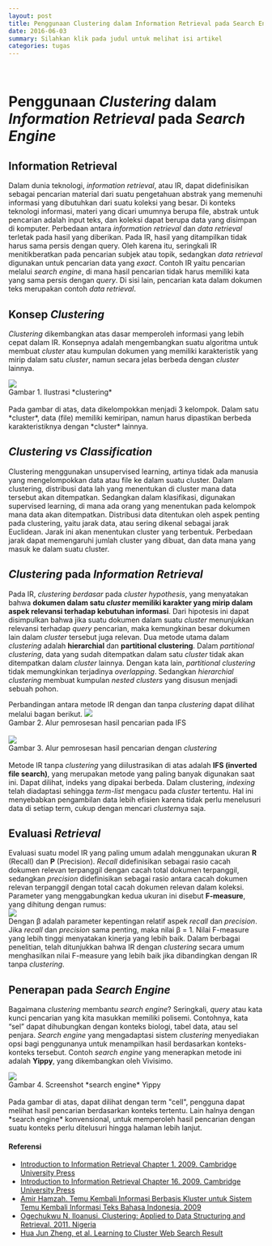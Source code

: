 ```yaml
---
layout: post
title: Penggunaan Clustering dalam Information Retrieval pada Search Engine
date: 2016-06-03
summary: Silahkan klik pada judul untuk melihat isi artikel
categories: tugas
---
```


<br>

# Penggunaan *Clustering* dalam *Information Retrieval* pada *Search Engine*

## Information Retrieval
Dalam dunia teknologi, *information retrieval*, atau IR, dapat didefinisikan sebagai pencarian material dari 
suatu pengetahuan abstrak yang memenuhi informasi yang dibutuhkan dari suatu koleksi yang besar. Di konteks teknologi informasi, 
materi yang dicari umumnya berupa file, abstrak untuk pencarian adalah input teks, dan koleksi dapat berupa data yang disimpan 
di komputer. Perbedaan antara *information retrieval* dan *data retrieval* terletak pada hasil yang diberikan. 
Pada IR, hasil yang ditampilkan tidak harus sama persis dengan query. 
Oleh karena itu, seringkali IR menitikberatkan pada pencarian subjek atau topik, sedangkan *data retrieval* 
digunakan untuk pencarian data yang *exact*. Contoh IR yaitu pencarian melalui *search engine*, di mana hasil pencarian 
tidak harus memiliki kata yang sama persis dengan *query*. Di sisi lain, pencarian kata dalam dokumen teks merupakan contoh *data retrieval*.

## Konsep *Clustering*
*Clustering* dikembangkan atas dasar memperoleh informasi yang lebih cepat dalam IR. Konsepnya adalah mengembangkan suatu algoritma untuk 
membuat *cluster* atau kumpulan dokumen yang memiliki karakteristik yang mirip dalam satu *cluster*, namun secara jelas berbeda dengan 
*cluster* lainnya.

<img src = "http://i.imgur.com/BEZxTvq.png">
<br>
Gambar 1. Ilustrasi *clustering*
<br> <br>
Pada gambar di atas, data dikelompokkan menjadi 3 kelompok. Dalam satu *cluster*, data (file) memiliki kemiripan, namun harus dipastikan 
berbeda karakteristiknya dengan *cluster* lainnya.

## *Clustering vs Classification*
Clustering menggunakan unsupervised learning, artinya tidak ada manusia yang mengelompokkan data atau file ke dalam suatu cluster. 
Dalam clustering, distribusi data lah yang menentukan di cluster mana data tersebut akan ditempatkan. Sedangkan dalam klasifikasi, 
digunakan supervised learning, di mana ada orang yang menentukan pada kelompok mana data akan ditempatkan. 
Distribusi data ditentukan oleh aspek penting pada clustering, yaitu jarak data, atau sering dikenal sebagai jarak Euclidean. 
Jarak ini akan menentukan cluster yang terbentuk. Perbedaan jarak dapat memengaruhi jumlah cluster yang dibuat, dan data mana 
yang masuk ke dalam suatu cluster.

## *Clustering* pada *Information Retrieval*
Pada IR, *clustering berdasar* pada *cluster hypothesis*, yang menyatakan bahwa **dokumen dalam satu *cluster* memiliki karakter yang 
mirip dalam aspek relevansi terhadap kebutuhan informasi**. Dari hipotesis ini dapat disimpulkan bahwa jika suatu dokumen dalam suatu 
*cluster* menunjukkan relevansi terhadap *query* pencarian, maka kemungkinan besar dokumen lain dalam *cluster* tersebut juga relevan.
Dua metode utama dalam *clustering* adalah **hierarchial** dan **partitional clustering**. Dalam *partitional clustering*, data yang 
sudah ditempatkan dalam satu *cluster* tidak akan ditempatkan dalam *cluster* lainnya. Dengan kata lain, *partitional clustering* tidak 
memungkinkan terjadinya *overlapping*. Sedangkan *hierarchial clustering* membuat kumpulan *nested clusters* yang disusun menjadi sebuah pohon. 

Perbandingan antara metode IR dengan dan tanpa *clustering* dapat dilihat melalui bagan berikut.
<img src = "http://i.imgur.com/GC4lpGe.png">
<br>
Gambar 2. Alur pemrosesan hasil pencarian pada IFS
<br> <br>
<img src = "http://i.imgur.com/T86py42.png">
<br>
Gambar 3. Alur pemrosesan hasil pencarian dengan *clustering*
<br> <br>
Metode IR tanpa *clustering* yang diilustrasikan di atas adalah **IFS (inverted file search)**, yang merupakan metode yang paling banyak 
digunakan saat ini. Dapat dilihat, indeks yang dipakai berbeda. Dalam clustering, *indexing* telah diadaptasi sehingga *term-list* mengacu 
pada *cluster* tertentu. Hal ini menyebabkan pengambilan data lebih efisien karena tidak perlu menelusuri data di setiap term, cukup 
dengan mencari *cluster*nya saja.

## Evaluasi *Retrieval*
Evaluasi suatu model IR yang paling umum adalah menggunakan ukuran **R** (Recall) dan **P** (Precision). *Recall* didefinisikan sebagai 
rasio cacah dokumen relevan terpanggil dengan cacah total dokumen terpanggil, sedangkan *precision* didefinisikan sebagai rasio antara 
cacah dokumen relevan terpanggil dengan total cacah dokumen relevan dalam koleksi. Parameter yang menggabungkan kedua ukuran ini disebut 
**F-measure**, yang dihitung dengan rumus:
<br>
<img src = "http://i.imgur.com/9Wz0yc9.png">
<br>
Dengan β adalah parameter kepentingan relatif aspek *recall* dan *precision*. Jika *recall* dan *precision* sama penting, maka nilai β = 1.
Nilai F-measure yang lebih tinggi menyatakan kinerja yang lebih baik. Dalam berbagai penelitian, telah ditunjukkan bahwa IR dengan 
*clustering* secara umum menghasilkan nilai F-measure yang lebih baik jika dibandingkan dengan IR tanpa *clustering*.

## Penerapan pada *Search Engine*
Bagaimana *clustering* membantu *search engine*? Seringkali, *query* atau kata kunci pencarian yang kita masukkan memiliki polisemi. 
Contohnya, kata “sel” dapat dihubungkan dengan konteks biologi, tabel data, atau sel penjara. *Search engine* yang mengadaptasi sistem 
*clustering* menyediakan opsi bagi penggunanya untuk menampilkan hasil berdasarkan konteks-konteks tersebut. Contoh *search engine* yang menerapkan metode ini adalah **Yippy**, yang dikembangkan oleh Vivisimo.

<img src = "http://i.imgur.com/SzHh4T2.png">
<br>
Gambar 4. Screenshot *search engine* Yippy
<br> <br>
Pada gambar di atas, dapat dilihat dengan term "cell", pengguna dapat melihat hasil pencarian berdasarkan konteks tertentu. 
Lain halnya dengan *search engine* konvensional, untuk memperoleh hasil pencarian dengan suatu konteks perlu ditelusuri hingga halaman 
lebih lanjut.

#### Referensi
* [Introduction to Information Retrieval Chapter 1. 2009. Cambridge University Press](http://nlp.stanford.edu/IR-book/pdf/01bool.pdf)
* [Introduction to Information Retrieval Chapter 16. 2009. Cambridge University Press](http://nlp.stanford.edu/IR-book/pdf/16flat.pdf)
* [Amir Hamzah. Temu Kembali Informasi Berbasis Kluster untuk Sistem Temu Kembali Informasi Teks Bahasa Indonesia. 2009](http://jurtek.akprind.ac.id/sites/default/files/1-7_Amir.pdf)
* [Ogechukwu N. Iloanusi. Clustering: Applied to Data Structuring and Retrieval. 2011. Nigeria](https://thesai.org/Downloads/Volume2No11/Paper%2016-%20Clustering%20Applied%20to%20Data%20Structuring%20and%20Retrieval.pdf)
* [Hua Jun Zheng, et al. Learning to Cluster Web Search Result](http://research.microsoft.com/pubs/69103/19.pdf)
